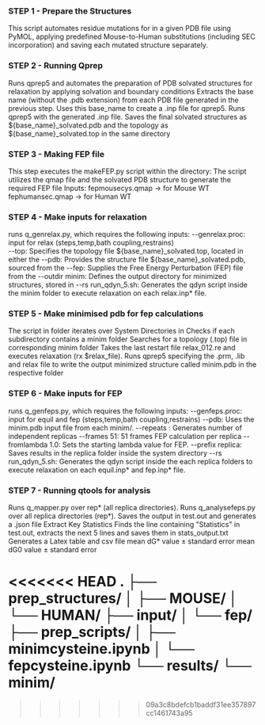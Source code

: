 ### STEP 1 - Prepare the Structures
This script automates residue mutations for in a given PDB file using PyMOL, applying predefined Mouse-to-Human substitutions (including SEC incorporation) and saving each mutated structure separately. 

### STEP 2 - Running Qprep
Runs qprep5 and automates the preparation of PDB solvated structures for relaxation by applying solvation and boundary conditions 
Extracts the base name (without the .pdb extension) from each PDB file generated in the previous step.
Uses this base_name to create a .inp file for qprep5.
Runs qprep5 with the generated .inp file.
Saves the final solvated structures as ${base_name}_solvated.pdb and the topology as ${base_name}_solvated.top in the same directory

### STEP 3 - Making FEP file
This step executes the makeFEP.py script within the directory:
The script utilizes the qmap file and the solvated PDB structure to generate the required FEP file
Inputs:
fepmousecys.qmap → for Mouse WT
fephumansec.qmap → for Human WT

### STEP 4 - Make inputs for relaxation
 runs q_genrelax.py, which requires the following inputs:
--genrelax.proc: input for relax (steps,temp,bath coupling,restrains)  
--top: Specifies the topology file ${base_name}_solvated.top, located in either the 
--pdb: Provides the structure file ${base_name}_solvated.pdb, sourced from the 
--fep: Supplies the Free Energy Perturbation (FEP) file from the 
--outdir minim: Defines the output directory for minimized structures, stored in 
--rs run_qdyn_5.sh: Generates the qdyn script inside the minim folder to execute relaxation on each relax.inp* file.

### STEP 5 - Make minimised pdb for fep calculations
The script in folder iterates over System Directories in 
Checks if each subdirectory contains a minim folder
Searches for a topology (.top) file in corresponding minim folder
Takes the last restart file relax_012.re and executes relaxation (rx $relax_file).
Runs qprep5 specifying the .prm, .lib and relax file to write the output minimized structure called minim.pdb in the respective folder

### STEP 6 - Make inputs for FEP 
runs q_genfeps.py, which requires the following inputs:
--genfeps.proc: input for equil and fep (steps,temp,bath coupling,restrains) 
--pdb: Uses the minim.pdb input file from each minim/.
--repeats : Generates number of independent replicas
--frames 51: 51 frames FEP calculation per replica
--fromlambda 1.0: Sets the starting lambda value for FEP.
--prefix replica: Saves results in the replica folder inside the system directory
--rs run_qdyn_5.sh: Generates the qdyn script inside the each replica folders to execute relaxation on each equil.inp* and fep.inp* file.

### STEP 7 - Running qtools for analysis
Runs q_mapper.py over rep* (all replica directories).
Runs q_analysefeps.py over all replica directories (rep*).
Saves the output in test.out and generates a .json file 
Extract Key Statistics
Finds the line containing "Statistics" in test.out, extracts the next 5 lines and saves them in stats_output.txt
Generates a Latex table and csv file
mean dG* value ± standard error 
mean dG0 value ± standard error

<<<<<<< HEAD
.
├── prep_structures/
│   ├── MOUSE/
│   └── HUMAN/
├── input/
│   └── fep/
├── prep_scripts/
│   ├── minimcysteine.ipynb
│   └── fepcysteine.ipynb
└── results/
    └── minim/
=======
>>>>>>> 09a3c8bdefcb1baddf31ee357897cc1461743a95
